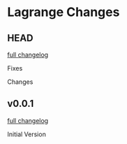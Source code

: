 # Lagrange Changes

## HEAD
[full changelog](http://github.com/MrJoy/Lagrange/compare/v0.0.1...master)

Fixes

Changes


## v0.0.1
[full changelog](http://github.com/MrJoy/Lagrange/compare/...v0.0.1)

Initial Version
